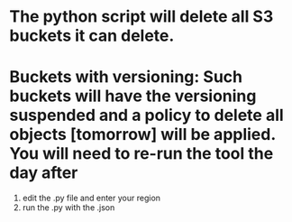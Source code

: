 
# The python script will delete all S3 buckets it can delete.
# Buckets with versioning: Such buckets will have the versioning suspended and a policy to delete all objects [tomorrow] will be applied. You will need to re-run the tool the day after

1. edit the .py file and enter your region
2. run the .py with the .json
